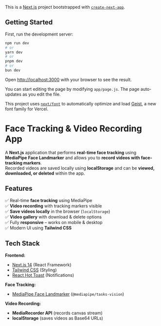 This is a [Next.js](https://nextjs.org) project bootstrapped with [`create-next-app`](https://github.com/vercel/next.js/tree/canary/packages/create-next-app).

## Getting Started

First, run the development server:

```bash
npm run dev
# or
yarn dev
# or
pnpm dev
# or
bun dev
```

Open [http://localhost:3000](http://localhost:3000) with your browser to see the result.

You can start editing the page by modifying `app/page.js`. The page auto-updates as you edit the file.

This project uses [`next/font`](https://nextjs.org/docs/app/building-your-application/optimizing/fonts) to automatically optimize and load [Geist](https://vercel.com/font), a new font family for Vercel.


# Face Tracking & Video Recording App

A **Next.js** application that performs **real-time face tracking** using **MediaPipe Face Landmarker** and allows you to **record videos with face-tracking markers**.  
Recorded videos are saved locally using **localStorage** and can be **viewed, downloaded, or deleted** within the app.


## Features

✅ Real-time **face tracking** using MediaPipe  
✅ **Video recording** with tracking markers visible  
✅ **Save videos locally** in the browser (`localStorage`)  
✅ **Video gallery** with download & delete options  
✅ Fully **responsive** – works on mobile & desktop  
✅ Modern UI using **Tailwind CSS**


## Tech Stack

**Frontend:**  
- [Next.js 14](https://nextjs.org/) (React Framework)  
- [Tailwind CSS](https://tailwindcss.com/) (Styling)  
- [React Hot Toast](https://react-hot-toast.com/) (Notifications)

**Face Tracking:**  
- [MediaPipe Face Landmarker](https://developers.google.com/mediapipe) (`@mediapipe/tasks-vision`)

**Video Recording:**  
- **MediaRecorder API** (records canvas stream)  
- **localStorage** (saves videos as Base64 URLs)




